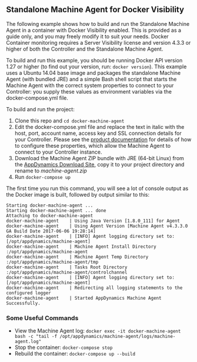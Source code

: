 ## Standalone Machine Agent for Docker Visibility

The following example shows how to build and run the Standalone Machine Agent in a container with Docker Visibility enabled. This is provided as a guide only, and you may freely modify it to suit your needs.  Docker Container monitoring requires a Server Visibility license and version 4.3.3 or higher of both the Controller and the Standalone Machine Agent.
 

To build and run this example, you should be running Docker API version 1.27 or higher (to find out your version, run: `docker version`).  This example uses a Ubuntu 14.04 base image and packages the standalone Machine Agent (with bundled JRE) and a simple Bash shell script that starts the Machine Agent with the correct system properties to connect to your Controller: you supply these values as environment variables via the docker-compose.yml file.  

To build and run the project:

1. Clone this repo and `cd docker-machine-agent`
1. Edit the docker-compose.yml file and replace the text in italic with the host, port, account name, access key and SSL connection details for your Controller.  Please see the [product documentation](https://docs.appdynamics.com/display/PRO43/Standalone+Machine+Agent+Configuration+Property+Reference) for details of how to configure these properties, which allow the Machine Agent to connect to your Controller instance.
1. Download the Machine Agent ZIP bundle with JRE (64-bit Linux) from the [AppDynamics Download Site](https://download.appdynamics.com), copy it to your project directory and rename to *machine-agent.zip*
1. Run `docker-compose up`

The first time you run this command, you will see a lot of console output as the Docker image is built, followed by output similar to this:

```
Starting docker-machine-agent ... 
Starting docker-machine-agent ... done
Attaching to docker-machine-agent
docker-machine-agent    | Using Java Version [1.8.0_111] for Agent
docker-machine-agent    | Using Agent Version [Machine Agent v4.3.3.0 GA Build Date 2017-06-06 19:28:14]
docker-machine-agent    | [INFO] Agent logging directory set to: [/opt/appdynamics/machine-agent]
docker-machine-agent    | Machine Agent Install Directory :/opt/appdynamics/machine-agent
docker-machine-agent    | Machine Agent Temp Directory :/opt/appdynamics/machine-agent/tmp
docker-machine-agent    | Tasks Root Directory :/opt/appdynamics/machine-agent/controlchannel
docker-machine-agent    | [INFO] Agent logging directory set to: [/opt/appdynamics/machine-agent]
docker-machine-agent    | Redirecting all logging statements to the configured logger
docker-machine-agent    | Started AppDynamics Machine Agent Successfully.
```
### Some Useful Commands
- View the Machine Agent log: `docker exec -it docker-machine-agent bash -c "tail -f /opt/appdynamics/machine-agent/logs/machine-agent.log"`
- Stop the container: `docker-compose stop`
- Rebuild the container: `docker-compose up --build`
